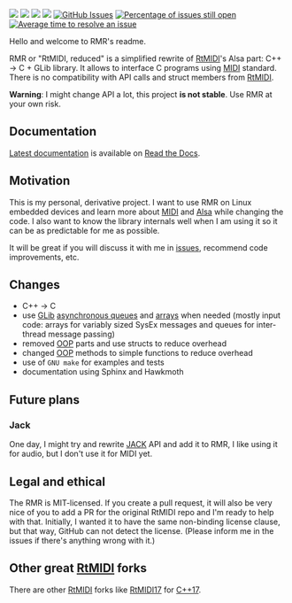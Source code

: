 [![](https://img.shields.io/badge/docs-sphinx-blue.svg)](https://rmr.readthedocs.io/)
[![](https://readthedocs.org/projects/rmr/badge/?version=latest&style=flat)](https://rmr.readthedocs.io/)
![](https://img.shields.io/github/v/release/6r1d/rmr?include_prereleases?style=flat)
[![](https://img.shields.io/github/license/6r1d/rmr?style=flat)](https://github.com/6r1d/rmr/blob/main/LICENSE)
[![GitHub Issues](https://img.shields.io/github/issues/6r1d/rmr.svg)](https://github.com/6r1d/rmr/issues)
[![Percentage of issues still open](http://isitmaintained.com/badge/open/6r1d/rmr.svg)](http://isitmaintained.com/project/6r1d/rmr "Percentage of issues still open")
[![Average time to resolve an issue](https://isitmaintained.com/badge/resolution/6r1d/rmr.svg)](https://isitmaintained.com/project/6r1d/rmr "Average time to resolve an issue")

Hello and welcome to RMR's readme.

RMR or "RtMIDI, reduced" is a simplified rewrite of [RtMIDI](https://github.com/thestk/rtmidi)'s Alsa part: C++ → C + GLib library.
It allows to interface C programs using [MIDI](https://en.wikipedia.org/wiki/MIDI) standard.
There is no compatibility with API calls and struct members from [RtMIDI](https://github.com/thestk/rtmidi).

**Warning**: I might change API a lot, this project **is not stable**. Use RMR at your own risk.

## Documentation

[Latest documentation](https://rmr.readthedocs.io/en/latest/index.html) is available on [Read the Docs](https://readthedocs.org/).

## Motivation

This is my personal, derivative project. I want to use RMR on Linux embedded devices and learn more about [MIDI](https://en.wikipedia.org/wiki/MIDI) and [Alsa](https://www.alsa-project.org/wiki/Main_Page) while changing the code.
I also want to know the library internals well when I am using it so it can be as predictable for me as possible.

It will be great if you will discuss it with me in [issues](https://github.com/6r1d/rmr/issues), recommend code improvements, etc.

## Changes

* C++ → C
* use [GLib](https://developer.gnome.org/glib/stable) [asynchronous queues](https://developer.gnome.org/glib/stable/glib-Asynchronous-Queues.html) and [arrays](https://developer.gnome.org/glib/stable/glib-Arrays.html) when needed (mostly input code: arrays for variably sized SysEx messages and queues for inter-thread message passing)
* removed [OOP](https://en.wikipedia.org/wiki/Object-oriented_programming) parts and use structs to reduce overhead
* changed [OOP](https://en.wikipedia.org/wiki/Object-oriented_programming) methods to simple functions to reduce overhead
* use of `GNU make` for examples and tests
* documentation using Sphinx and Hawkmoth

## Future plans

### Jack

One day, I might try and rewrite [JACK](https://jackaudio.org/) API and add it to RMR, I like using it for audio, but I don't use it for MIDI yet.

## Legal and ethical

The RMR is MIT-licensed.
If you create a pull request, it will also be very nice of you to add a PR for the original RtMIDI repo and I'm ready to help with that.
Initially, I wanted it to have the same non-binding license clause, but that way, GitHub can not detect the license.
(Please inform me in the issues if there's anything wrong with it.)

## Other great [RtMIDI](https://github.com/thestk/rtmidi) forks

There are other [RtMIDI](https://github.com/thestk/rtmidi) forks like [RtMIDI17](https://github.com/jcelerier/RtMidi17) for [C++17](https://en.wikipedia.org/wiki/C%2B%2B17).

